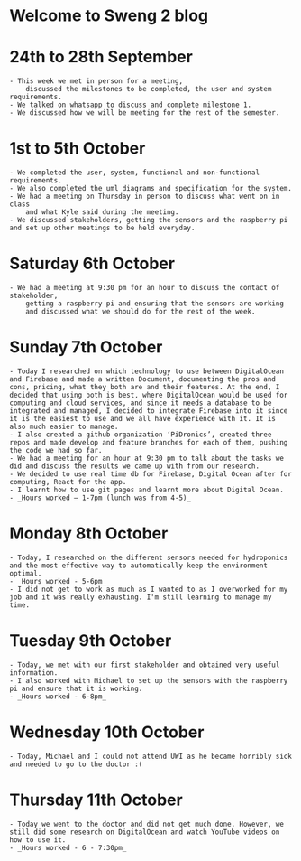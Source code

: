 # Welcome to Sweng 2 blog

# 24th to 28th September
    - This week we met in person for a meeting, 
        discussed the milestones to be completed, the user and system requirements. 
    - We talked on whatsapp to discuss and complete milestone 1.
    - We discussed how we will be meeting for the rest of the semester.

# 1st to 5th October
    - We completed the user, system, functional and non-functional requirements.
    - We also completed the uml diagrams and specification for the system.
    - We had a meeting on Thursday in person to discuss what went on in class 
        and what Kyle said during the meeting. 
    - We discussed stakeholders, getting the sensors and the raspberry pi and set up other meetings to be held everyday.
    
# Saturday 6th October
    - We had a meeting at 9:30 pm for an hour to discuss the contact of stakeholder, 
        getting a raspberry pi and ensuring that the sensors are working 
        and discussed what we should do for the rest of the week. 
    
# Sunday 7th October
    - Today I researched on which technology to use between DigitalOcean and Firebase and made a written Document, documenting the pros and cons, pricing, what they both are and their features. At the end, I decided that using both is best, where DigitalOcean would be used for computing and cloud services, and since it needs a database to be integrated and managed, I decided to integrate Firebase into it since it is the easiest to use and we all have experience with it. It is also much easier to manage.
    - I also created a github organization ‘PiDronics’, created three repos and made develop and feature branches for each of them, pushing the code we had so far. 
    - We had a meeting for an hour at 9:30 pm to talk about the tasks we did and discuss the results we came up with from our research.
    - We decided to use real time db for Firebase, Digital Ocean after for computing, React for the app.
    - I learnt how to use git pages and learnt more about Digital Ocean.
    - _Hours worked – 1-7pm (lunch was from 4-5)_

# Monday 8th October
    - Today, I researched on the different sensors needed for hydroponics and the most effective way to automatically keep the environment optimal.
    - _Hours worked - 5-6pm_
    - I did not get to work as much as I wanted to as I overworked for my job and it was really exhausting. I'm still learning to manage my time.

# Tuesday 9th October
    - Today, we met with our first stakeholder and obtained very useful information. 
    - I also worked with Michael to set up the sensors with the raspberry pi and ensure that it is working.
    - _Hours worked - 6-8pm_
    
# Wednesday 10th October
    - Today, Michael and I could not attend UWI as he became horribly sick and needed to go to the doctor :( 

# Thursday 11th October
    - Today we went to the doctor and did not get much done. However, we still did some research on DigitalOcean and watch YouTube videos on how to use it.
    - _Hours worked - 6 - 7:30pm_
